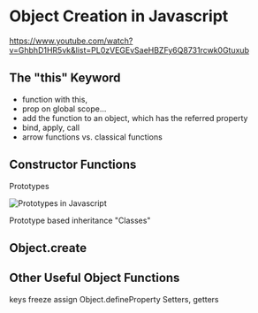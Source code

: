 # Object Creation in Javascript

https://www.youtube.com/watch?v=GhbhD1HR5vk&list=PL0zVEGEvSaeHBZFy6Q8731rcwk0Gtuxub

## The "this" Keyword
 - function with this,
 - prop on global scope...
 - add the function to an object, which has the referred property
 - bind, apply, call
 - arrow functions vs. classical functions

## Constructor Functions
Prototypes

![Prototypes in Javascript](http://www.mollypages.org/tutorials/jsobj_full.jpg)

Prototype based inheritance
"Classes"

## Object.create

## Other Useful Object Functions

keys
freeze
assign
Object.defineProperty
Setters, getters


